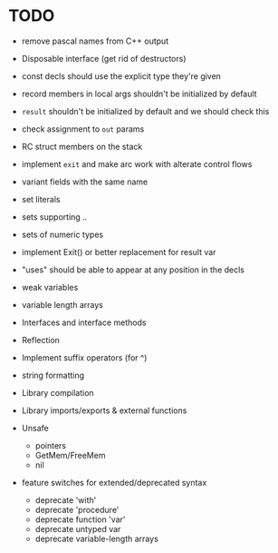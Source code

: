 # TODO

* remove pascal names from C++ output
* Disposable interface (get rid of destructors)
* const decls should use the explicit type they're given
* record members in local args shouldn't be initialized by default
* `result` shouldn't be initialized by default and we should check this
* check assignment to `out` params
* RC struct members on the stack
* implement `exit` and make arc work with alterate control flows 
* variant fields with the same name

* set literals
* sets supporting ..
* sets of numeric types
* implement Exit() or better replacement for result var
* "uses" should be able to appear at any position in the decls
* weak variables
* variable length arrays
* Interfaces and interface methods
* Reflection
* Implement suffix operators (for ^)
* string formatting
* Library compilation
* Library imports/exports & external functions
* Unsafe
    * pointers
    * GetMem/FreeMem
    * nil
* feature switches for extended/deprecated syntax
    * deprecate 'with'
    * deprecate 'procedure'
    * deprecate function 'var'
    * deprecate untyped var
    * deprecate variable-length arrays